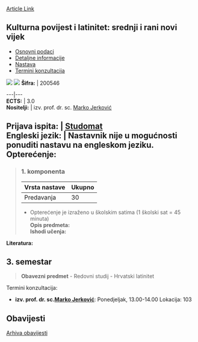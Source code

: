 [Article Link](https://www.fhs.hr/predmet/kplsrnv)

## Kulturna povijest i latinitet: srednji i rani novi vijek
  * [Osnovni podaci](https://www.fhs.hr/predmet/kplsrnv#v1id-523772_411005_1_0 "Osnovni podaci")
  * [Detaljne informacije](https://www.fhs.hr/predmet/kplsrnv#v1id-523772_411005_1_1 "Detaljne informacije")
  * [Nastava](https://www.fhs.hr/predmet/kplsrnv#v1id-523772_411005_1_2 "Nastava")
  * [Termini konzultacija](https://www.fhs.hr/predmet/kplsrnv#v1id-523772_411005_1_3 "Termini konzultacija")


[![](https://www.fhs.hr/img/flags/gif/hr.gif)](https://www.fhs.hr/predmet/kplsrnv) [![](https://www.fhs.hr/img/flags/gif/gb.gif)](https://www.fhs.hr/en/course/chaltmaema)
**Šifra:** |  200546  
  
---|---  
**ECTS:** |  3.0   
**Nositelji:** |  izv. prof. dr. sc. [Marko Jerković](https://www.fhs.hr/djelatnik/marko.jerkovic)   
  
**Prijava ispita:** |  [Studomat](http://www.isvu.hr/studomat)  
**Engleski jezik:** |  Nastavnik nije u mogućnosti ponuditi nastavu na engleskom jeziku.   
**Opterećenje:**  
---  
> ### 1. komponenta
> | Vrsta nastave | Ukupno  
> ---|---  
> Predavanja | 30  
> * Opterećenje je izraženo u školskim satima (1 školski sat = 45 minuta)   
**Opis predmeta:**  
> **Ishodi učenja:**  

  
**Literatura:**  

  
**3. semestar**  
---  
> **Obavezni predmet** - Redovni studij - Hrvatski latinitet  
>   
Termini konzultacija: 
  * **izv. prof. dr. sc.[Marko Jerković](https://www.fhs.hr/djelatnik/marko.jerkovic)**: 
Ponedjeljak, 13.00-14.00
Lokacija: 103 


## Obavijesti
[Arhiva obavijesti](https://www.fhs.hr/predmet/kplsrnv?@=21cie#news_119655 "Arhiva obavijesti")
